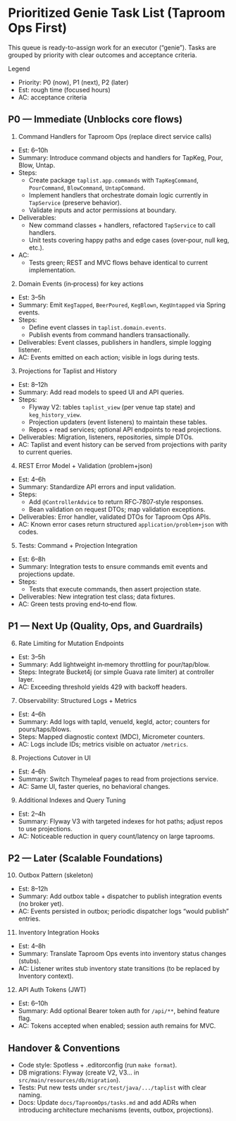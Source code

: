 # Prioritized Genie Task List (Taproom Ops First)

This queue is ready-to-assign work for an executor (“genie”). Tasks are grouped by priority with clear outcomes and acceptance criteria.

Legend
- Priority: P0 (now), P1 (next), P2 (later)
- Est: rough time (focused hours)
- AC: acceptance criteria

## P0 — Immediate (Unblocks core flows)

1) Command Handlers for Taproom Ops (replace direct service calls)
- Est: 6–10h
- Summary: Introduce command objects and handlers for TapKeg, Pour, Blow, Untap.
- Steps:
  - Create package `taplist.app.commands` with `TapKegCommand`, `PourCommand`, `BlowCommand`, `UntapCommand`.
  - Implement handlers that orchestrate domain logic currently in `TapService` (preserve behavior).
  - Validate inputs and actor permissions at boundary.
- Deliverables:
  - New command classes + handlers, refactored `TapService` to call handlers.
  - Unit tests covering happy paths and edge cases (over‑pour, null keg, etc.).
- AC:
  - Tests green; REST and MVC flows behave identical to current implementation.

2) Domain Events (in‑process) for key actions
- Est: 3–5h
- Summary: Emit `KegTapped`, `BeerPoured`, `KegBlown`, `KegUntapped` via Spring events.
- Steps:
  - Define event classes in `taplist.domain.events`.
  - Publish events from command handlers transactionally.
- Deliverables: Event classes, publishers in handlers, simple logging listener.
- AC: Events emitted on each action; visible in logs during tests.

3) Projections for Taplist and History
- Est: 8–12h
- Summary: Add read models to speed UI and API queries.
- Steps:
  - Flyway V2: tables `taplist_view` (per venue tap state) and `keg_history_view`.
  - Projection updaters (event listeners) to maintain these tables.
  - Repos + read services; optional API endpoints to read projections.
- Deliverables: Migration, listeners, repositories, simple DTOs.
- AC: Taplist and event history can be served from projections with parity to current queries.

4) REST Error Model + Validation (problem+json)
- Est: 4–6h
- Summary: Standardize API errors and input validation.
- Steps:
  - Add `@ControllerAdvice` to return RFC‑7807‑style responses.
  - Bean validation on request DTOs; map validation exceptions.
- Deliverables: Error handler, validated DTOs for Taproom Ops APIs.
- AC: Known error cases return structured `application/problem+json` with codes.

5) Tests: Command + Projection Integration
- Est: 6–8h
- Summary: Integration tests to ensure commands emit events and projections update.
- Steps:
  - Tests that execute commands, then assert projection state.
- Deliverables: New integration test class; data fixtures.
- AC: Green tests proving end‑to‑end flow.

## P1 — Next Up (Quality, Ops, and Guardrails)

6) Rate Limiting for Mutation Endpoints
- Est: 3–5h
- Summary: Add lightweight in‑memory throttling for pour/tap/blow.
- Steps: Integrate Bucket4j (or simple Guava rate limiter) at controller layer.
- AC: Exceeding threshold yields 429 with backoff headers.

7) Observability: Structured Logs + Metrics
- Est: 4–6h
- Summary: Add logs with tapId, venueId, kegId, actor; counters for pours/taps/blows.
- Steps: Mapped diagnostic context (MDC), Micrometer counters.
- AC: Logs include IDs; metrics visible on actuator `/metrics`.

8) Projections Cutover in UI
- Est: 4–6h
- Summary: Switch Thymeleaf pages to read from projections service.
- AC: Same UI, faster queries, no behavioral changes.

9) Additional Indexes and Query Tuning
- Est: 2–4h
- Summary: Flyway V3 with targeted indexes for hot paths; adjust repos to use projections.
- AC: Noticeable reduction in query count/latency on large taprooms.

## P2 — Later (Scalable Foundations)

10) Outbox Pattern (skeleton)
- Est: 8–12h
- Summary: Add outbox table + dispatcher to publish integration events (no broker yet).
- AC: Events persisted in outbox; periodic dispatcher logs “would publish” entries.

11) Inventory Integration Hooks
- Est: 4–8h
- Summary: Translate Taproom Ops events into inventory status changes (stubs).
- AC: Listener writes stub inventory state transitions (to be replaced by Inventory context).

12) API Auth Tokens (JWT)
- Est: 6–10h
- Summary: Add optional Bearer token auth for `/api/**`, behind feature flag.
- AC: Tokens accepted when enabled; session auth remains for MVC.

## Handover & Conventions
- Code style: Spotless + .editorconfig (run `make format`).
- DB migrations: Flyway (create V2, V3... in `src/main/resources/db/migration`).
- Tests: Put new tests under `src/test/java/.../taplist` with clear naming.
- Docs: Update `docs/TaproomOps/tasks.md` and add ADRs when introducing architecture mechanisms (events, outbox, projections).

